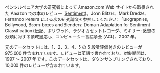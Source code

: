 ペンシルベニア大学の研究者によって Amazon.com Web サイトから取得された Amazon での本のレビュー (<a href="http://www.cs.jhu.edu/~mdredze/datasets/sentiment/">Sentiment</a>)。John Blitzer、Mark Dredze、Fernando Pereira による次の研究論文を参照してください: 「Biographies, Bollywood, Boom-boxes and Blenders: Domain Adaptation for Sentiment Classification (伝記、ボリウッド、ラジオカセットレコーダ、ミキサー: 感想の分類に対する領域適応)」、コンピューター言語学会 (ACL)、2007 年。<p> </p>元のデータセットには、1、2、3、4、5 の 5 段階評価付きのレビューが 975,000 件含まれています。レビューは英語で書かれており、対象期間は、1997 ～ 2007 年です。このデータセットは、ダウンサンプリングされており、10,000 件のレビューが含まれています。

<!---HONumber=July15_HO2-->